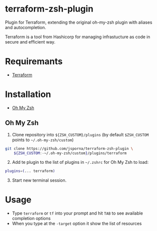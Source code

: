 terraform-zsh-plugin
====================

Plugin for Terraform, extending the original oh-my-zsh plugin with aliases and autocompletion.

Terraform is a tool from Hashicorp for managing infrastucture as code in secure and efficient way.

# Requiremants

* [Terraform](https://www.terraform.io/downloads.html)

# Installation

* [Oh My Zsh](#oh-my-zsh)

## Oh My Zsh

1. Clone repository into `${ZSH_CUSTOM}/plugins` (by default `$ZSH_CUSTOM` points to `~/.oh-my-zsh/custom`)

```sh
git clone https://github.com/jsporna/terraform-zsh-plugin \
    ${ZSH_CUSTOM:-~/.oh-my-zsh/custom}/plugins/terraform
```

2. Add te plugin to the list of plugins in `~/.zshrc` for Oh My Zsh to load:

```sh
plugins=(... terraform)
```

3. Start new  terminal session.

# Usage

* Type `terraform` or `tf` into your prompt and hit `TAB` to see available completion options
* When you type at the `-target` option it show the list of resources
